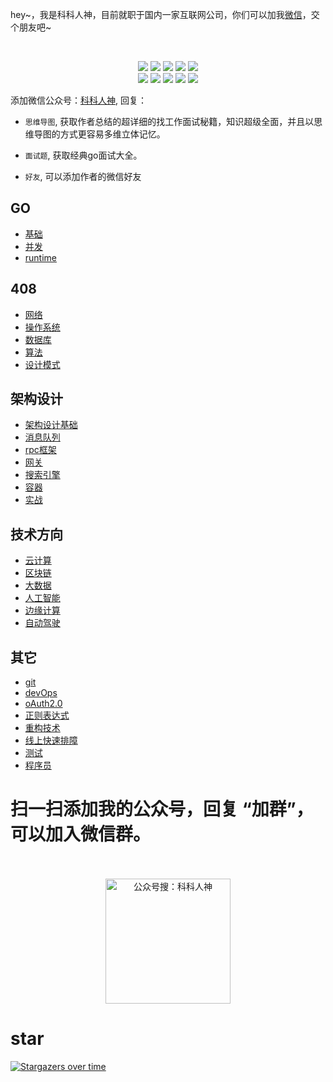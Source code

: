 <p align="left">
hey~，我是科科人神，目前就职于国内一家互联网公司，你们可以加我<a href="#wechat.png">微信</a>，交个朋友吧~
</p>
<br>
<p align="center">
<a href='#wechat.png'" target="_blank"><img src="https://img.shields.io/static/v1?label=%E7%A7%91%E7%A7%91%E4%BA%BA%E7%A5%9E&message=%E5%85%AC%E4%BC%97%E5%8F%B7&color="></a>
<a href="https://www.youtube.com/channel/UCK8wjBe9sh4VHSowLQmWOzg" target="_blank"><img src="https://img.shields.io/static/v1?label=youtube&message=YouTube&color=red"></a>
<a href="https://space.bilibili.com/478621088" target="_blank"><img src="https://img.shields.io/static/v1?label=bilibili&message=b%E7%AB%99&color=blue"></a>
<a href="https://www.zhihu.com/people/shgopher" target="_blank"><img src="https://img.shields.io/static/v1?label=zhihu&message=%E7%9F%A5%E4%B9%8E&color=blue"></a>
<a href="https://juejin.cn/user/2682464104362557" target="_blank"><img src="https://img.shields.io/static/v1?label=juejin&message=%E6%8E%98%E9%87%91&color=blue"></a>
<br>
<a href="https://blog.csdn.net/zyfljxzby" target="_blank"><img src="https://img.shields.io/static/v1?label=csdn&message=CSDN&color=red"></a>
<a href="https://www.jianshu.com/u/ceaf3687b2bc" target="_blank"><img src="https://img.shields.io/static/v1?label=jianshu&message=%E7%AE%80%E4%B9%A6&color=red"></a>
<a href="https://www.toutiao.com/c/user/token/MS4wLjABAAAAIGeO1-kCUelF-G8GW3AvJlrEL7tiO24WHJmnX4nV1bs" target="_blank"><img src="https://img.shields.io/static/v1?label=toutiao&message=%E5%A4%B4%E6%9D%A1&color=red"></a>
<a href ="https://www.cnblogs.com/shgopher" target="_blank"><img src="https://img.shields.io/static/v1?label=cnblogs&message=%E5%8D%9A%E5%AE%A2%E5%9B%AD&color=red"></a>
<a href="https://my.oschina.net/shgopher" target="_blank"><img src="https://img.shields.io/static/v1?label=oschina&message=%E5%BC%80%E6%BA%90%E4%B8%AD%E5%9B%BD&color=green"></a>

</p>

添加微信公众号：<a href="#wechat.png">科科人神</a>, 回复：

- `思维导图`, 获取作者总结的超详细的找工作面试秘籍，知识超级全面，并且以思维导图的方式更容易多维立体记忆。
- `面试题`, 获取经典go面试大全。

- `好友`, 可以添加作者的微信好友

## GO
- [基础](./go/基础)
- [并发](./go/并发)
- [runtime](./go/runtime)
## 408
- [网络](./408/网络)
- [操作系统](./408/操作系统)
- [数据库](./408/数据库)
- [算法](./408/算法)
- [设计模式](./408/设计模式)
## 架构设计
- [架构设计基础](./system/架构设计基础)
- [消息队列](./system/消息队列)
- [rpc框架](./system/rpc)
- [网关](./system/网关)
- [搜索引擎](./system/搜索引擎)
- [容器](./system/容器)
- [实战](./system/实战)
## 技术方向
- [云计算](./tech/)
- [区块链](./tech/)
- [大数据](./tech/)
- [人工智能](./tech/)
- [边缘计算](./tech/)
- [自动驾驶](./tech/)
## 其它
- [git](./other/git)
- [devOps](./other/devOps)
- [oAuth2.0](./other/auth)
- [正则表达式](./other/正则表达式)
- [重构技术](./other/)
- [线上快速排障](./other/)
- [测试](./other/测试)
- [程序员](./other/程序员)

# 扫一扫添加我的公众号，回复 “加群”，可以加入微信群。

<p id="wechat.png" align="center">
<br>
<br>
<img src="https://gitee.com/shgopher/img/raw/master/wechat.png" width="200px" alt="公众号搜：科科人神">
</p>
                                                                             
# star
                                                                             
[![Stargazers over time](https://starchart.cc/shgopher/GOFamily.svg)](https://starchart.cc/shgopher/GOFamily)